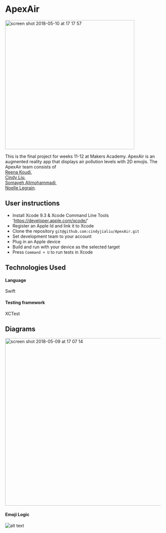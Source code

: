 # ApexAir  

<img width="418" alt="screen shot 2018-05-10 at 17 17 57" src="https://user-images.githubusercontent.com/34460965/39880763-a02c51b4-5476-11e8-8c16-4598ddbd6356.png">


This is the final project for weeks 11-12 at Makers Academy. ApexAir is an augmented reality app that displays air pollution levels with 2D emojis. The ApexAir team consists of  
 [Reena Koudi](https://github.com/Reenakoudi),  
  [Cindy Liu](https://github.com/cindyjialiu),  
   [Somayeh Alimohammadi](https://github.com/somcode),  
  [Noelle Legrain](https://github.com/NoelleDL).


## User instructions

- Install Xcode 9.3 & Xcode Command Line Tools 'https://developer.apple.com/xcode/'
- Register an Apple Id and link it to Xcode
- Clone the repository `git@github.com:cindyjialiu/ApexAir.git`
- Set development team to your account
- Plug in an Apple device
- Build and run with your device as the selected target
- Press `Command + U` to run tests in Xcode


## Technologies Used
#### Language  
Swift
#### Testing framework  
XCTest

<!-- Add Screen shot for test coverage-->

<!-- Add App Screen shot-->


## Diagrams

<img width="542" alt="screen shot 2018-05-09 at 17 07 14" src="https://user-images.githubusercontent.com/34460965/39826093-80928eac-53ab-11e8-9b5b-4cad0d4e6870.png">

#### Emoji Logic
![alt text](https://github.com/cindyjialiu/ApexAir/blob/master/EmojiLogic.jpg)


<!-- ## Deployment and Database
The cloud-hosted database for this project is Firebase.  -->
